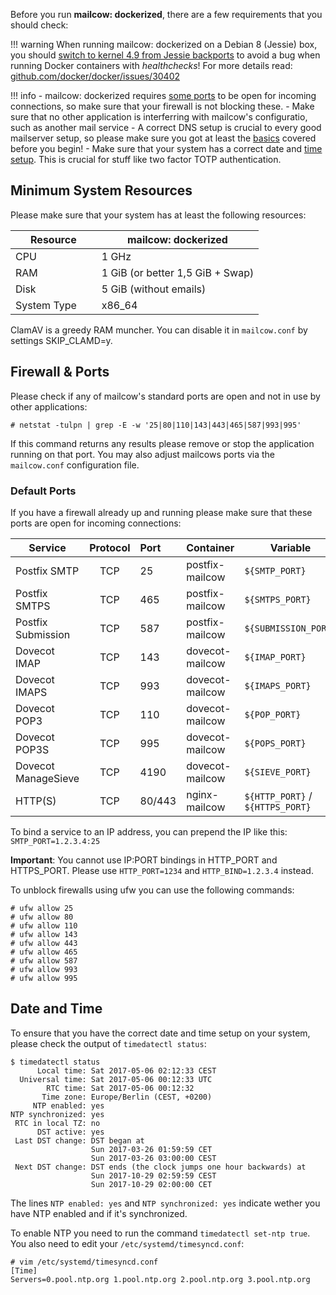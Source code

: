 Before you run **mailcow: dockerized**, there are a few requirements that you should check:

!!! warning
    When running mailcow: dockerized on a Debian 8 (Jessie) box, you should [switch to kernel 4.9 from Jessie backports](https://packages.debian.org/jessie-backports/linux-image-amd64) to avoid a bug when running Docker containers with *healthchecks*! For more details read: [github.com/docker/docker/issues/30402](https://github.com/docker/docker/issues/30402)

!!! info
    - mailcow: dockerized requires [some ports](#default-ports) to be open for incoming connections, so make sure that your firewall is not blocking these.
    - Make sure that no other application is interferring with mailcow's configuratio, such as another mail service
    - A correct DNS setup is crucial to every good mailserver setup, so please make sure you got at least the [basics](prerequesite-dns/#the-minimal-dns-configuration) covered before you begin!
    - Make sure that your system has a correct date and [time setup](#date-and-time). This is crucial for stuff like two factor TOTP authentication.

## Minimum System Resources

Please make sure that your system has at least the following resources:

| Resource                | mailcow: dockerized              |
| ----------------------- | -------------------------------- |
| CPU                     | 1 GHz                            |
| RAM                     | 1 GiB (or better 1,5 GiB + Swap) |
| Disk                    | 5 GiB (without emails)           |
| System Type             | x86_64                           |

ClamAV is a greedy RAM muncher. You can disable it in `mailcow.conf` by settings SKIP_CLAMD=y.

## Firewall & Ports

Please check if any of mailcow's standard ports are open and not in use by other applications:

```
# netstat -tulpn | grep -E -w '25|80|110|143|443|465|587|993|995'
```

If this command returns any results please remove or stop the application running on that port. You may also adjust mailcows ports via the `mailcow.conf` configuration file.


### Default Ports

If you have a firewall already up and running please make sure that these ports are open for incoming connections:

| Service             | Protocol | Port   | Container       | Variable                         |
| --------------------|:--------:|:-------|:----------------|----------------------------------|
| Postfix SMTP        | TCP      | 25     | postfix-mailcow | `${SMTP_PORT}`                   |
| Postfix SMTPS       | TCP      | 465    | postfix-mailcow | `${SMTPS_PORT}`                  |
| Postfix Submission  | TCP      | 587    | postfix-mailcow | `${SUBMISSION_PORT}`             |
| Dovecot IMAP        | TCP      | 143    | dovecot-mailcow | `${IMAP_PORT}`                   |
| Dovecot IMAPS       | TCP      | 993    | dovecot-mailcow | `${IMAPS_PORT}`                  |
| Dovecot POP3        | TCP      | 110    | dovecot-mailcow | `${POP_PORT}`                    |
| Dovecot POP3S       | TCP      | 995    | dovecot-mailcow | `${POPS_PORT}`                   |
| Dovecot ManageSieve | TCP      | 4190   | dovecot-mailcow | `${SIEVE_PORT}`                  |
| HTTP(S)             | TCP      | 80/443 | nginx-mailcow   | `${HTTP_PORT}` / `${HTTPS_PORT}` |

To bind a service to an IP address, you can prepend the IP like this: `SMTP_PORT=1.2.3.4:25`

**Important**: You cannot use IP:PORT bindings in HTTP_PORT and HTTPS_PORT. Please use `HTTP_PORT=1234` and `HTTP_BIND=1.2.3.4` instead.

To unblock firewalls using ufw you can use the following commands:
```
# ufw allow 25
# ufw allow 80
# ufw allow 110
# ufw allow 143
# ufw allow 443
# ufw allow 465
# ufw allow 587
# ufw allow 993
# ufw allow 995
```

## Date and Time

To ensure that you have the correct date and time setup on your system, please check the output of `timedatectl status`:

```
$ timedatectl status
      Local time: Sat 2017-05-06 02:12:33 CEST
  Universal time: Sat 2017-05-06 00:12:33 UTC
        RTC time: Sat 2017-05-06 00:12:32
       Time zone: Europe/Berlin (CEST, +0200)
     NTP enabled: yes
NTP synchronized: yes
 RTC in local TZ: no
      DST active: yes
 Last DST change: DST began at
                  Sun 2017-03-26 01:59:59 CET
                  Sun 2017-03-26 03:00:00 CEST
 Next DST change: DST ends (the clock jumps one hour backwards) at
                  Sun 2017-10-29 02:59:59 CEST
                  Sun 2017-10-29 02:00:00 CET
```

The lines `NTP enabled: yes` and `NTP synchronized: yes` indicate wether you have NTP enabled and if it's synchronized.

To enable NTP you need to run the command `timedatectl set-ntp true`. You also need to edit your `/etc/systemd/timesyncd.conf`:

```
# vim /etc/systemd/timesyncd.conf
[Time]
Servers=0.pool.ntp.org 1.pool.ntp.org 2.pool.ntp.org 3.pool.ntp.org
```
